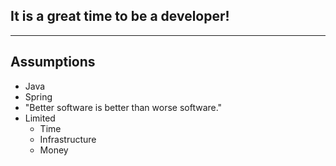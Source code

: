 
## It is a great time to be a developer!

---

## Assumptions

- Java <!-- .element: class="fragment" -->
- Spring <!-- .element: class="fragment" -->
- "Better software is better than worse software." <!-- .element: class="fragment" -->
- Limited <!-- .element: class="fragment" -->
  - Time <!-- .element: class="fragment" -->
  - Infrastructure <!-- .element: class="fragment" -->
  - Money <!-- .element: class="fragment" -->